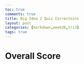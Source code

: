 ```yaml
---
toc: true
comments: true
title: Big Idea 2 Quiz Correctoins
layout: post
categories: [markdown,week26,tri3]
tags: true
---
```


# Overall Score
